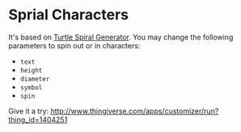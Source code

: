 # Sprial Characters

It's based on [Turtle Spiral Generator](http://www.thingiverse.com/thing:1207095). You may change the following parameters to spin out or in characters:

- `text`
- `height`
- `diameter`
- `symbol`
- `spin`

Give it a try:
http://www.thingiverse.com/apps/customizer/run?thing_id=1404251
